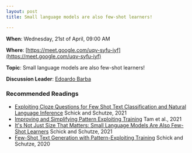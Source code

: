 ```yaml
---
layout: post
title: Small language models are also few-shot learners!

---
```

**When**:  Wednesday, 21st of April, 09:00 AM

**Where**: [https://meet.google.com/uqv-syfu-iyf](https://meet.google.com/uqv-syfu-iyf)

**Topic**: Small language models are also few-shot learners!

           
**Discussion Leader**: 
[Edoardo Barba](https://twitter.com/edoardo_barba)


### Recommended Readings
- [Exploiting Cloze Questions for Few Shot Text Classification and Natural Language Inference](https://arxiv.org/pdf/2001.07676.pdf) Schick and Schutze, 2021
- [Improving and Simplifying Pattern Exploiting Training](https://arxiv.org/pdf/2103.11955.pdf) Tam et al., 2021
- [It's Not Just Size That Matters: Small Language Models Are Also Few-Shot Learners](https://arxiv.org/pdf/2009.07118.pdf) Schick and Schutze, 2021
- [Few-Shot Text Generation with Pattern-Exploiting Training](https://arxiv.org/pdf/2012.11926.pdf) Schick and Schutze, 2020

